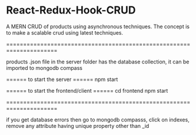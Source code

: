 # React-Redux-Hook-CRUD
A MERN CRUD of products using asynchronous techniques. The concept is to make a scalable crud using latest techniques.

=====================================================================

products .json file in the server folder has the database collection, it can be imported to mongodb compass

====== to start the server ======
npm start

====== to start the frontend/client ======
cd frontend
npm start

=====================================================================

if you get database errors then go to mongodb compasss, click on indexes, remove any attribute having unique 
property other than _id 
